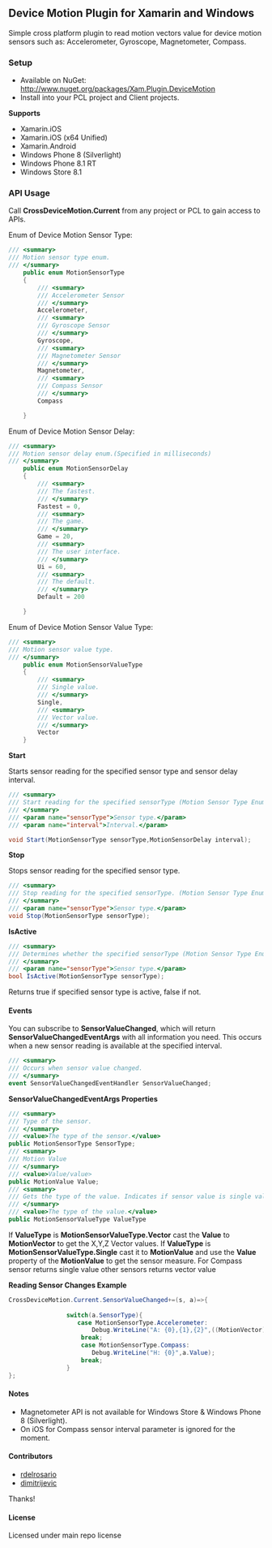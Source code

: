 ## Device Motion Plugin for Xamarin and Windows

Simple cross platform plugin to read motion vectors value for device motion sensors such as:  Accelerometer, Gyroscope, Magnetometer, Compass. 

### Setup
* Available on NuGet: http://www.nuget.org/packages/Xam.Plugin.DeviceMotion
* Install into your PCL project and Client projects.

**Supports**
* Xamarin.iOS
* Xamarin.iOS (x64 Unified)
* Xamarin.Android
* Windows Phone 8 (Silverlight)
* Windows Phone 8.1 RT
* Windows Store 8.1

### API Usage

Call **CrossDeviceMotion.Current** from any project or PCL to gain access to APIs.

Enum of Device Motion Sensor Type:

```csharp
/// <summary>
/// Motion sensor type enum. 
/// </summary>
	public enum MotionSensorType
	{
        /// <summary>
        /// Accelerometer Sensor
        /// </summary>
		Accelerometer,
        /// <summary>
        /// Gyroscope Sensor
        /// </summary>
		Gyroscope,
        /// <summary>
        /// Magnetometer Sensor
        /// </summary>
		Magnetometer,
        /// <summary>
        /// Compass Sensor
        /// </summary>
        Compass

	}
```
Enum of Device Motion Sensor Delay:

```csharp
/// <summary>
/// Motion sensor delay enum.(Specified in milliseconds)
/// </summary>
	public enum MotionSensorDelay 
	{
		/// <summary>
		/// The fastest.
		/// </summary>
		Fastest = 0,
		/// <summary>
		/// The game.
		/// </summary>
		Game = 20,
		/// <summary>
		/// The user interface.
		/// </summary>
		Ui = 60,
		/// <summary>
		/// The default.
		/// </summary>
		Default = 200

	}
```
Enum of Device Motion Sensor Value Type:

```csharp
/// <summary>
/// Motion sensor value type.
/// </summary>
    public enum MotionSensorValueType
    {
		/// <summary>
		/// Single value. 
		/// </summary>
        Single,
		/// <summary>
		/// Vector value.
		/// </summary>
        Vector
    }
```

**Start**

Starts sensor reading for the specified sensor type and sensor delay interval.
```csharp
/// <summary>
/// Start reading for the specified sensorType (Motion Sensor Type Enum Value) with an update delay interval (Motion Sensor Delay Enum Value) .
/// </summary>
/// <param name="sensorType">Sensor type.</param>
/// <param name="interval">Interval.</param>

void Start(MotionSensorType sensorType,MotionSensorDelay interval);
```

**Stop**

Stops sensor reading for the specified sensor type.
```csharp
/// <summary>
/// Stop reading for the specified sensorType. (Motion Sensor Type Enum Value)
/// </summary>
/// <param name="sensorType">Sensor type.</param>
void Stop(MotionSensorType sensorType);
```

**IsActive**
```csharp
/// <summary>
/// Determines whether the specified sensorType (Motion Sensor Type Enum Value) is active or not.
/// </summary>
/// <param name="sensorType">Sensor type.</param>
bool IsActive(MotionSensorType sensorType);
```

Returns true if specified sensor type is active, false if not.

#### Events

You can subscribe to <b>SensorValueChanged</b>, which will return <b>SensorValueChangedEventArgs</b> with all information you need. This occurs when a new sensor reading is available at the specified interval. 

```csharp
/// <summary>
/// Occurs when sensor value changed.
/// </summary>
event SensorValueChangedEventHandler SensorValueChanged;
```
**SensorValueChangedEventArgs Properties**
```csharp
/// <summary>
/// Type of the sensor.
/// </summary>
/// <value>The type of the sensor.</value>
public MotionSensorType SensorType;
/// <summary>
/// Motion Value
/// </summary>
/// <value>Value/value>
public MotionValue Value;
/// <summary>
/// Gets the type of the value. Indicates if sensor value is single value or a vector value
/// </summary>
/// <value>The type of the value.</value>
public MotionSensorValueType ValueType
```
If <b>ValueType</b> is <b>MotionSensorValueType.Vector</b> cast the <b>Value</b> to <b>MotionVector</b> to get the X,Y,Z Vector values. If <b>ValueType</b> is <b>MotionSensorValueType.Single</b> cast it to <b>MotionValue</b> and use the <b>Value</b> property of the <b>MotionValue</b> to get the sensor measure. For Compass sensor returns single value other sensors returns vector value

**Reading Sensor Changes Example**
```csharp
CrossDeviceMotion.Current.SensorValueChanged+=(s, a)=>{
		
				switch(a.SensorType){
				   case MotionSensorType.Accelerometer:
					   Debug.WriteLine("A: {0},{1},{2}",((MotionVector)a.Value).X,((MotionVector)a.Value).Y,((MotionVector)a.Value).Z);
					break;
				    case MotionSensorType.Compass:
					   Debug.WriteLine("H: {0}",a.Value);
					break;
				}
};
```
#### Notes

* Magnetometer API is not available for Windows Store & Windows Phone 8 (Silverlight). 
* On iOS for Compass sensor interval parameter is ignored for the moment.

#### Contributors
* [rdelrosario](https://github.com/rdelrosario)
* [dimitrijevic](https://github.com/dimitrijevic)

Thanks!

#### License
Licensed under main repo license
